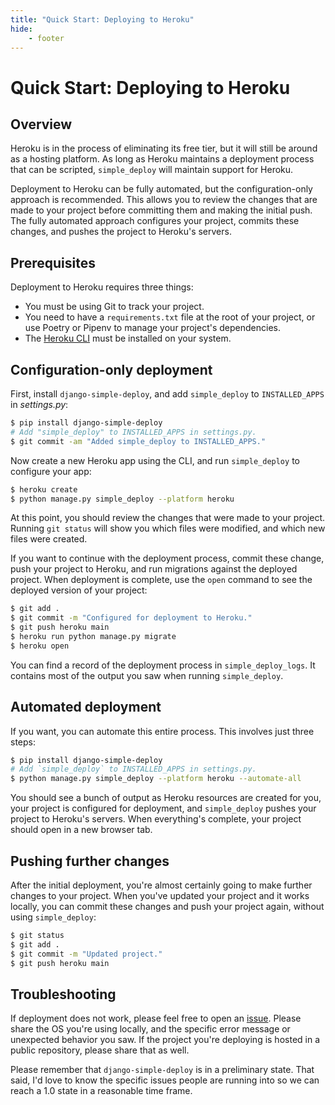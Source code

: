 ```yaml
---
title: "Quick Start: Deploying to Heroku"
hide:
    - footer
---
```


# Quick Start: Deploying to Heroku

## Overview

Heroku is in the process of eliminating its free tier, but it will still be around as a hosting platform. As long as Heroku maintains a deployment process that can be scripted, `simple_deploy` will maintain support for Heroku.

Deployment to Heroku can be fully automated, but the configuration-only approach is recommended. This allows you to review the changes that are made to your project before committing them and making the initial push. The fully automated approach configures your project, commits these changes, and pushes the project to Heroku's servers.

## Prerequisites

Deployment to Heroku requires three things:

- You must be using Git to track your project.
- You need to have a `requirements.txt` file at the root of your project, or use Poetry or Pipenv to manage your project's dependencies.
- The [Heroku CLI](https://devcenter.heroku.com/articles/heroku-cli) must be installed on your system.

## Configuration-only deployment

First, install `django-simple-deploy`, and add `simple_deploy` to `INSTALLED_APPS` in *settings.py*:

```sh
$ pip install django-simple-deploy
# Add "simple_deploy" to INSTALLED_APPS in settings.py.
$ git commit -am "Added simple_deploy to INSTALLED_APPS."
```

Now create a new Heroku app using the CLI, and run `simple_deploy` to configure your app:

```sh
$ heroku create
$ python manage.py simple_deploy --platform heroku
```

At this point, you should review the changes that were made to your project. Running `git status` will show you which files were modified, and which new files were created.

If you want to continue with the deployment process, commit these change, push your project to Heroku, and run migrations against the deployed project. When deployment is complete, use the `open` command to see the deployed version of your project:

```sh
$ git add .
$ git commit -m "Configured for deployment to Heroku."
$ git push heroku main
$ heroku run python manage.py migrate
$ heroku open
```

You can find a record of the deployment process in `simple_deploy_logs`. It contains most of the output you saw when running `simple_deploy`.

## Automated deployment

If you want, you can automate this entire process. This involves just three steps:

```sh
$ pip install django-simple-deploy
# Add `simple_deploy` to INSTALLED_APPS in settings.py.
$ python manage.py simple_deploy --platform heroku --automate-all
```

You should see a bunch of output as Heroku resources are created for you, your project is configured for deployment, and `simple_deploy` pushes your project to Heroku's servers. When everything's complete, your project should open in a new browser tab.

## Pushing further changes

After the initial deployment, you're almost certainly going to make further changes to your project. When you've updated your project and it works locally, you can commit these changes and push your project again, without using `simple_deploy`:

```sh
$ git status
$ git add .
$ git commit -m "Updated project."
$ git push heroku main
```

## Troubleshooting

If deployment does not work, please feel free to open an [issue](https://github.com/ehmatthes/django-simple-deploy/issues). Please share the OS you're  using locally, and the specific error message or unexpected behavior you saw. If the project you're deploying is hosted in a public repository, please share that as well.

Please remember that `django-simple-deploy` is in a preliminary state. That said, I'd love to know the specific issues people are running into so we can reach a 1.0 state in a reasonable time frame.

